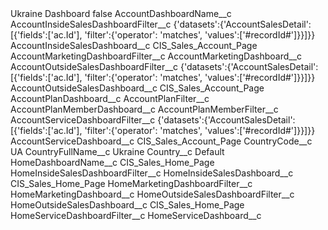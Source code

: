 <?xml version="1.0" encoding="UTF-8"?>
<CustomMetadata xmlns="http://soap.sforce.com/2006/04/metadata" xmlns:xsi="http://www.w3.org/2001/XMLSchema-instance" xmlns:xsd="http://www.w3.org/2001/XMLSchema">
    <label>Ukraine Dashboard</label>
    <protected>false</protected>
    <values>
        <field>AccountDashboardName__c</field>
        <value xsi:nil="true"/>
    </values>
    <values>
        <field>AccountInsideSalesDashboardFilter__c</field>
        <value xsi:type="xsd:string">{&apos;datasets&apos;:{&apos;AccountSalesDetail&apos;:[{&apos;fields&apos;:[&apos;ac.Id&apos;], &apos;filter&apos;:{&apos;operator&apos;: &apos;matches&apos;, &apos;values&apos;:[&apos;#recordId#&apos;]}}]}}</value>
    </values>
    <values>
        <field>AccountInsideSalesDashboard__c</field>
        <value xsi:type="xsd:string">CIS_Sales_Account_Page</value>
    </values>
    <values>
        <field>AccountMarketingDashboardFilter__c</field>
        <value xsi:nil="true"/>
    </values>
    <values>
        <field>AccountMarketingDashboard__c</field>
        <value xsi:nil="true"/>
    </values>
    <values>
        <field>AccountOutsideSalesDashboardFilter__c</field>
        <value xsi:type="xsd:string">{&apos;datasets&apos;:{&apos;AccountSalesDetail&apos;:[{&apos;fields&apos;:[&apos;ac.Id&apos;], &apos;filter&apos;:{&apos;operator&apos;: &apos;matches&apos;, &apos;values&apos;:[&apos;#recordId#&apos;]}}]}}</value>
    </values>
    <values>
        <field>AccountOutsideSalesDashboard__c</field>
        <value xsi:type="xsd:string">CIS_Sales_Account_Page</value>
    </values>
    <values>
        <field>AccountPlanDashboard__c</field>
        <value xsi:nil="true"/>
    </values>
    <values>
        <field>AccountPlanFilter__c</field>
        <value xsi:nil="true"/>
    </values>
    <values>
        <field>AccountPlanMemberDashboard__c</field>
        <value xsi:nil="true"/>
    </values>
    <values>
        <field>AccountPlanMemberFilter__c</field>
        <value xsi:nil="true"/>
    </values>
    <values>
        <field>AccountServiceDashboardFilter__c</field>
        <value xsi:type="xsd:string">{&apos;datasets&apos;:{&apos;AccountSalesDetail&apos;:[{&apos;fields&apos;:[&apos;ac.Id&apos;], &apos;filter&apos;:{&apos;operator&apos;: &apos;matches&apos;, &apos;values&apos;:[&apos;#recordId#&apos;]}}]}}</value>
    </values>
    <values>
        <field>AccountServiceDashboard__c</field>
        <value xsi:type="xsd:string">CIS_Sales_Account_Page</value>
    </values>
    <values>
        <field>CountryCode__c</field>
        <value xsi:type="xsd:string">UA</value>
    </values>
    <values>
        <field>CountryFullName__c</field>
        <value xsi:type="xsd:string">Ukraine</value>
    </values>
    <values>
        <field>Country__c</field>
        <value xsi:type="xsd:string">Default</value>
    </values>
    <values>
        <field>HomeDashboardName__c</field>
        <value xsi:type="xsd:string">CIS_Sales_Home_Page</value>
    </values>
    <values>
        <field>HomeInsideSalesDashboardFilter__c</field>
        <value xsi:nil="true"/>
    </values>
    <values>
        <field>HomeInsideSalesDashboard__c</field>
        <value xsi:type="xsd:string">CIS_Sales_Home_Page</value>
    </values>
    <values>
        <field>HomeMarketingDashboardFilter__c</field>
        <value xsi:nil="true"/>
    </values>
    <values>
        <field>HomeMarketingDashboard__c</field>
        <value xsi:nil="true"/>
    </values>
    <values>
        <field>HomeOutsideSalesDashboardFilter__c</field>
        <value xsi:nil="true"/>
    </values>
    <values>
        <field>HomeOutsideSalesDashboard__c</field>
        <value xsi:type="xsd:string">CIS_Sales_Home_Page</value>
    </values>
    <values>
        <field>HomeServiceDashboardFilter__c</field>
        <value xsi:nil="true"/>
    </values>
    <values>
        <field>HomeServiceDashboard__c</field>
        <value xsi:nil="true"/>
    </values>
</CustomMetadata>
